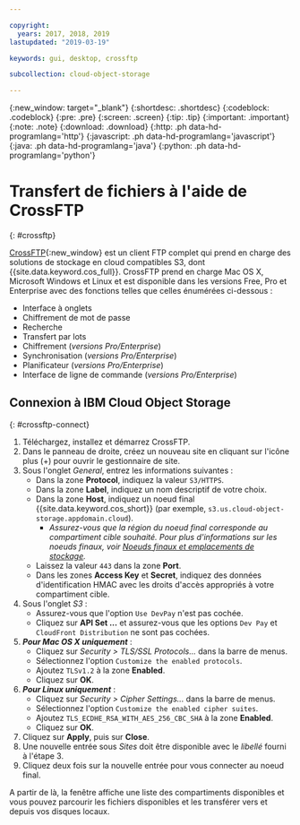 ```yaml
---

copyright:
  years: 2017, 2018, 2019
lastupdated: "2019-03-19"

keywords: gui, desktop, crossftp

subcollection: cloud-object-storage

---
```

{:new_window: target="_blank"}
{:shortdesc: .shortdesc}
{:codeblock: .codeblock}
{:pre: .pre}
{:screen: .screen}
{:tip: .tip}
{:important: .important}
{:note: .note}
{:download: .download} 
{:http: .ph data-hd-programlang='http'} 
{:javascript: .ph data-hd-programlang='javascript'} 
{:java: .ph data-hd-programlang='java'} 
{:python: .ph data-hd-programlang='python'}


# Transfert de fichiers à l'aide de CrossFTP
{: #crossftp}

[CrossFTP](http://www.crossftp.com/){:new_window} est un client FTP complet qui prend en charge des solutions de stockage en cloud compatibles S3, dont {{site.data.keyword.cos_full}}. CrossFTP prend en charge Mac OS X, Microsoft Windows et Linux et est disponible dans les versions Free, Pro et Enterprise avec des fonctions telles que celles énumérées ci-dessous : 

* Interface à onglets
* Chiffrement de mot de passe
* Recherche
* Transfert par lots
* Chiffrement (*versions Pro/Enterprise*)
* Synchronisation (*versions Pro/Enterprise*)
* Planificateur (*versions Pro/Enterprise*)
* Interface de ligne de commande (*versions Pro/Enterprise*)

## Connexion à IBM Cloud Object Storage
{: #crossftp-connect}

1. Téléchargez, installez et démarrez CrossFTP. 
2. Dans le panneau de droite, créez un nouveau site en cliquant sur l'icône plus (+) pour ouvrir le gestionnaire de site. 
3. Sous l'onglet *General*, entrez les informations suivantes :
    * Dans la zone **Protocol**, indiquez la valeur `S3/HTTPS`. 
    * Dans la zone **Label**, indiquez un nom descriptif de votre choix. 
    * Dans la zone **Host**, indiquez un noeud final {{site.data.keyword.cos_short}} (par exemple, `s3.us.cloud-object-storage.appdomain.cloud`). 
        * *Assurez-vous que la région du noeud final corresponde au compartiment cible souhaité. Pour plus d'informations sur les noeuds finaux, voir [Noeuds finaux et emplacements de stockage](/docs/services/cloud-object-storage?topic=cloud-object-storage-endpoints#endpoints).* 
    * Laissez la valeur `443` dans la zone **Port**. 
    * Dans les zones **Access Key** et **Secret**, indiquez des données d'identification HMAC avec les droits d'accès appropriés à votre compartiment cible. 
4. Sous l'onglet *S3* :
    * Assurez-vous que l'option `Use DevPay` n'est pas cochée. 
    * Cliquez sur **API Set ...** et assurez-vous que les options `Dev Pay` et `CloudFront Distribution` ne sont pas cochées. 
5. ***Pour Mac OS X uniquement*** :
    * Cliquez sur *Security > TLS/SSL Protocols...* dans la barre de menus. 
    * Sélectionnez l'option `Customize the enabled protocols`. 
    * Ajoutez `TLSv1.2` à la zone **Enabled**. 
    * Cliquez sur **OK**. 
6. ***Pour Linux uniquement*** :
    * Cliquez sur *Security > Cipher Settings...* dans la barre de menus. 
    * Sélectionnez l'option `Customize the enabled cipher suites`. 
    * Ajoutez `TLS_ECDHE_RSA_WITH_AES_256_CBC_SHA` à la zone **Enabled**. 
    * Cliquez sur **OK**. 
7. Cliquez sur **Apply**, puis sur **Close**. 
8. Une nouvelle entrée sous *Sites* doit être disponible avec le *libellé* fourni à l'étape 3. 
9. Cliquez deux fois sur la nouvelle entrée pour vous connecter au noeud final. 

A partir de là, la fenêtre affiche une liste des compartiments disponibles et vous pouvez parcourir les fichiers disponibles et les transférer vers et depuis vos disques locaux. 
